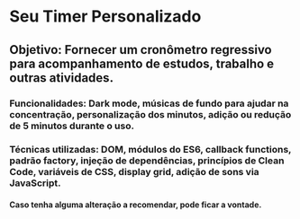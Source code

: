 # Seu Timer Personalizado

## Objetivo: Fornecer um cronômetro regressivo para acompanhamento de estudos, trabalho e outras atividades.

### Funcionalidades: Dark mode, músicas de fundo para ajudar na concentração, personalização dos minutos, adição ou redução de 5 minutos durante o uso.

### Técnicas utilizadas: DOM, módulos do ES6, callback functions, padrão factory, injeção de dependências, princípios de Clean Code, variáveis de CSS, display grid, adição de sons via JavaScript.

#### Caso tenha alguma alteração a recomendar, pode ficar a vontade.